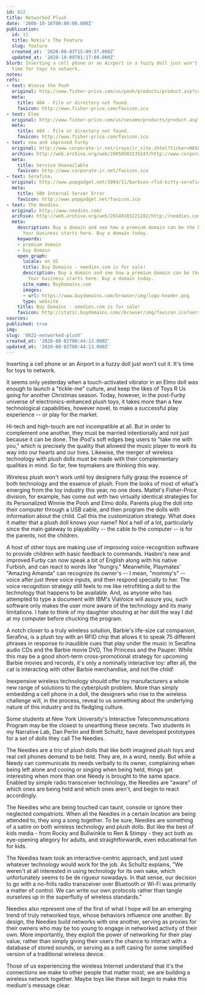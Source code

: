 ```yaml
---
id: 822
title: Networked Plush
date: '2008-10-16T00:00:00.000Z'
publication:
  id: 11
  title: Nokia's The Feature
  slug: feature
  created_at: '2020-08-03T15:09:37.000Z'
  updated_at: '2020-10-09T01:17:08.000Z'
blurb: Inserting a cell phone or an Airport in a fuzzy doll just won't cut it. It's
  time for toys to network.
notes: 
refs:
- text: Winnie the Pooh
  original: http://www.fisher-price.com/us/pooh/products/product.asp?cat=Plush&catcode=Pooh_Plush&pg=2&id=32156
  meta:
    title: 404 - File or directory not found.
    favicon: http://www.fisher-price.com/favicon.ico
- text: Elmo
  original: http://www.fisher-price.com/us/sesame/products/product.asp?cat=plush&catcode=ss_stuff&pg=2&id=31070
  meta:
    title: 404 - File or directory not found.
    favicon: http://www.fisher-price.com/favicon.ico
- text: new and improved Furby
  original: http://www.corporate-ir.net/ireye/ir_site.zhtml?ticker=HAS&script=411&layout=-6&item_id=669652
  archive: http://web.archive.org/web/20050503235247/http://www.corporate-ir.net:80/ireye/ir_site.zhtml?ticker=HAS
  meta:
    title: Service Unavailable
    favicon: http://www.corporate-ir.net/favicon.ico
- text: Serafina,
  original: http://www.popgadget.net/2004/11/barbies-rfid-kitty-serafina.html
  meta:
    title: 500 Internal Server Error
    favicon: http://www.popgadget.net/favicon.ico
- text: The Needies.
  original: http://www.needies.com/
  archive: http://web.archive.org/web/20140103221202/http://needies.com/
  meta:
    description: Buy a domain and see how a premium domain can be the best investment.
      Your business starts here. Buy a domain today.
    keywords:
    - premium domain
    - buy domain
    open_graph:
      locale: en_US
      title: Buy Domains - needies.com is for sale!
      description: Buy a domain and see how a premium domain can be the best investment.
        Your business starts here. Buy a domain today.
      site_name: BuyDomains.com
      images:
      - url: https://www.buydomains.com/browser/img/logo-header.png
      type: website
    title: Buy Domains - needies.com is for sale!
    favicon: http://static.buydomains.com//browser/img/favicon.ico?version=202007220
sources: 
published: true
img: 
slug: '0822-networked-plush'
created_at: '2020-08-02T00:44:13.000Z'
updated_at: '2020-08-02T00:44:13.000Z'
---
```

Inserting a cell phone or an Airport in a fuzzy doll just won't cut it. It's time for toys to network.

  
It seems only yesterday when a touch-activated vibrator in an Elmo doll was enough to launch a "tickle-me" culture, and keep the likes of Toys R Us going for another Christmas season. Today, however, in the post-Furby universe of electronics-enhanced plush toys, it takes more than a few technological capabilities, however novel, to make a successful play experience -- or play for the market.

Hi-tech and high-touch are not incompatible at all. But in order to complement one another, they must be married intentionally and not just because it can be done. The iPod's soft edges beg users to "take me with you," which is precisely the quality that allowed the music player to work its way into our hearts and our lives. Likewise, the merger of wireless technology with plush dolls must be made with their complementary qualities in mind. So far, few toymakers are thinking this way.

Wireless plush won't work until toy designers fully grasp the essence of both technology and the essence of plush. From the looks of most of what's emerging from the toy industry this year, no one does. Mattel's Fisher-Price division, for example, has come out with two virtually identical strategies for its Personalized Winnie the Pooh and Elmo dolls. Parents plug the doll into their computer through a USB cable, and then program the dolls with information about the child. Call this the customization strategy. What does it matter that a plush doll knows your name? Not a hell of a lot, particularly since the main gateway to playability -- the cable to the computer -- is for the parents, not the children.

A host of other toys are making use of improving voice-recognition software to provide children with basic feedback to commands. Hasbro's new and improved Furby can now speak a bit of English along with his native Furbish, and can react to words like "hungry." Meanwhile, Playmates' "Amazing Amanda" can recognize its owner's -- I mean, "mommy's" -- voice after just three voice inputs, and then respond specially to her. The voice recognition strategy still feels to me like retrofitting a doll to the technology that happens to be available. And, as anyone who has attempted to type a document with IBM's ViaVoice will assure you, such software only makes the user more aware of the technology and its many limitations. I hate to think of my daughter shouting at her doll the way I did at my computer before chucking the program.

A notch closer to a truly wireless solution, Barbie's life-size cat companion, Serafina, is a plush toy with an RFID chip that allows it to speak 75 different phrases in response to inaudible cues that play under the music in Serafina audio CDs and the Barbie movie DVD, The Princess and the Pauper. While this may be a good short-term cross-promotional strategy for upcoming Barbie movies and records, it's only a nominally interactive toy: after all, the cat is interacting with other Barbie merchandise, and not the child!

Inexpensive wireless technology should offer toy manufacturers a whole new range of solutions to the cyberplush problem. More than simply embedding a cell phone in a doll, the designers who rise to the wireless challenge will, in the process, reveal to us something about the underlying nature of this industry and its fledgling culture.

Some students at New York University's Interactive Telecommunications Program may be the closest to unearthing these secrets. Two students in my Narrative Lab, Dan Perlin and Brett Schultz, have developed prototypes for a set of dolls they call The Needies.

The Needies are a trio of plush dolls that like both imagined plush toys and real cell phones demand to be held. They are, in a word, needy. But while a Needy can communicate its needs verbally to its owner, complaining when being left alone and cooing or singing when being held, things get interesting when more than one Needy is brought to the same space. Enabled by simple radio transceiver technology, the Needies are "aware" of which ones are being held and which ones aren't, and begin to react accordingly.

The Needies who are being touched can taunt, console or ignore their neglected compatriots. When all the Needies in a certain location are being attended to, they sing a song together. To be sure, Needies are something of a satire on both wireless technology and plush dolls. But like the best of kids media - from Rocky and Bullwinkle to Ren & Stimpy - they act both as eye-opening allegory for adults, and straightforwardk, even educational fun for kids.

The Needies team took an interactive-centric approach, and just used whatever technology would work for the job. As Schultz explains, "We weren't at all interested in using technology for its own sake, which unfortunately seems to be de rigueur nowadays. In that sense, our decision to go with a no-frills radio transceiver over Bluetooth or Wi-Fi was primarily a matter of control. We can write our own protocols rather than tangle ourselves up in the superfluity of wireless standards."

Needies also represent one of the first of what I hope will be an emerging trend of truly networked toys, whose behaviors influence one another. By design, the Needies build networks with one another, serving as proxies for their owners who may be too young to engage in networked activity of their own. More importantly, they exploit the power of networking for their play value, rather than simply giving their users the chance to interact with a database of stored sounds, or serving as a soft casing for some simplified version of a traditional wireless device.

Those of us experiencing the wireless Internet understand that it's the connections we make to other people that matter most; we are building a wireless network together. Maybe toys like these will begin to make this medium's message clear.
